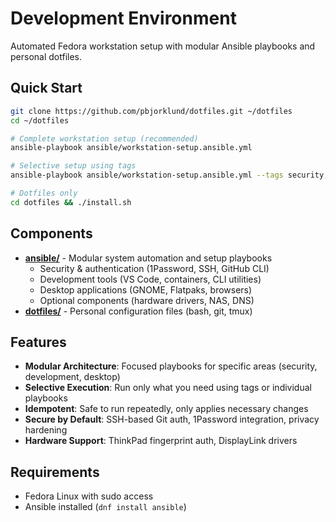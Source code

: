 # Development Environment

Automated Fedora workstation setup with modular Ansible playbooks and personal dotfiles.

## Quick Start

```bash
git clone https://github.com/pbjorklund/dotfiles.git ~/dotfiles
cd ~/dotfiles

# Complete workstation setup (recommended)
ansible-playbook ansible/workstation-setup.ansible.yml

# Selective setup using tags
ansible-playbook ansible/workstation-setup.ansible.yml --tags security,development

# Dotfiles only
cd dotfiles && ./install.sh
```

## Components

- **[ansible/](ansible/)** - Modular system automation and setup playbooks
  - Security & authentication (1Password, SSH, GitHub CLI)
  - Development tools (VS Code, containers, CLI utilities)
  - Desktop applications (GNOME, Flatpaks, browsers)
  - Optional components (hardware drivers, NAS, DNS)
- **[dotfiles/](dotfiles/)** - Personal configuration files (bash, git, tmux)

## Features

- **Modular Architecture**: Focused playbooks for specific areas (security, development, desktop)
- **Selective Execution**: Run only what you need using tags or individual playbooks
- **Idempotent**: Safe to run repeatedly, only applies necessary changes
- **Secure by Default**: SSH-based Git auth, 1Password integration, privacy hardening
- **Hardware Support**: ThinkPad fingerprint auth, DisplayLink drivers

## Requirements

- Fedora Linux with sudo access
- Ansible installed (`dnf install ansible`)
